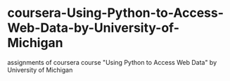 # coursera-Using-Python-to-Access-Web-Data-by-University-of-Michigan
assignments of coursera course "Using Python to Access Web Data" by University of Michigan
